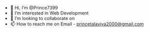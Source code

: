 - 👋 Hi, I’m @Prince7399
- 👀 I’m interested in Web Development
- 💞️ I’m looking to collaborate on 
- 📫 How to reach me on Email - princetalaviya2000@gmail.com

<!---
Prince7399/Prince7399 is a ✨ special ✨ repository because its `README.md` (this file) appears on your GitHub profile.
You can click the Preview link to take a look at your changes.
--->
